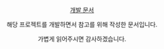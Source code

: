 <div align="center">
 
[개발 문서](https://mewing-epoch-d3f.notion.site/cd0c34d6c0374131b968fe3f6c25802c?pvs=73)

해당 프로젝트를 개발하면서 참고를 위해 작성한 문서입니다.

가볍게 읽어주시면 감사하겠습니다.

</div>
